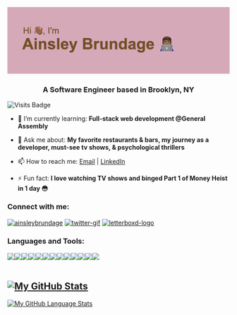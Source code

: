 ![MasterHead](https://raw.githubusercontent.com/AinsleyB29/AinsleyB29/7ab523549683d35070a86637462dc6d26792357a/header.png)

<h3 align="center">A Software Engineer based in Brooklyn, NY</h3>

![Visits Badge](https://badges.pufler.dev/visits/ainsleyb29/ainsleyb29)

- 🌱 I’m currently learning: **Full-stack web development @General Assembly**

- 💬 Ask me about: **My favorite restaurants & bars, my journey as a developer, must-see tv shows, & psychological thrillers**

- 📫 How to reach me: <a href="mailto:abrundage95@gmail.com">Email</a> | <a href="https://www.linkedin.com/in/ainsleybrundage">LinkedIn</a>

- ⚡ Fun fact: **I love watching TV shows and binged Part 1 of Money Heist in 1 day 😳**

<h3 align="left">Connect with me:</h3>
<p align="left">
<a href="https://linkedin.com/in/ainsleybrundage" target="blank"><img align="center" src="https://raw.githubusercontent.com/rahuldkjain/github-profile-readme-generator/master/src/images/icons/Social/linked-in-alt.svg" alt="ainsleybrundage" height="30" width="40" /></a>
 <a href="https://twitter.com/ainsleycodes" target="blank"><img align="center" src="https://img.icons8.com/clouds/200/000000/twitter-circled.png" alt="twitter-gif" height="30" width="40" /></a> 
 <a href="https://letterboxd.com/AinsleyB29/" target="blank"><img align="center" src="https://a.ltrbxd.com/logos/letterboxd-decal-dots-pos-rgb.svg" alt="letterboxd-logo" height="30" width="40" /></a>
  
</p>




<h3 align="left">Languages and Tools:</h3>

<img align="left" img src="https://img.icons8.com/dusk/45/000000/javascript-logo.png"/>
<img align="left" img src="https://img.icons8.com/dusk/45/000000/html-5.png"/>
<img align="left" img src="https://img.icons8.com/dusk/45/000000/css3.png"/>
<img align="left" img src="https://img.icons8.com/dusk/45/000000/react.png"/>
<img align="left" img src="https://img.icons8.com/color/45/000000/nodejs.png"/>
<img align="left" img src="https://img.icons8.com/color/45/000000/express.png"/>
<img align="left" img src="https://img.icons8.com/color/45/000000/python.png"/>
<img align="left" img src="https://img.icons8.com/color/45/000000/django.png"/>
<img align="left" img src="https://img.icons8.com/nolan/45/git.png"/>
<img align="left" img src="https://img.icons8.com/dusk/45/000000/github.png"/>
<img align="left" img src="https://img.icons8.com/color/45/000000/postgreesql.png"/>
<img align="left" img src="https://img.icons8.com/color/45/000000/mongodb.png"/>
<img align="left" img src="https://img.icons8.com/color/45/000000/slack-new.png"/>

<br></br>

[![My GitHub Stats](https://github-readme-stats.vercel.app/api/?username=ainsleyb29&count_private=true&theme=calm&show_icons=true)]()
- 
[![My GitHub Language Stats](https://github-readme-stats.vercel.app/api/top-langs/?username=ainsleyb29&layout=compact&langs_count=5&theme=calm)]()
